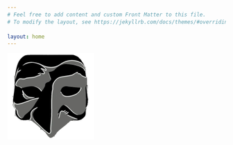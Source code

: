 ```yaml
---
# Feel free to add content and custom Front Matter to this file.
# To modify the layout, see https://jekyllrb.com/docs/themes/#overriding-theme-defaults

layout: home
---
```


![logo](https://github.com/pwnthenope/pwnthenope.github.io/blob/main/static/logo.jpg?raw=true)
